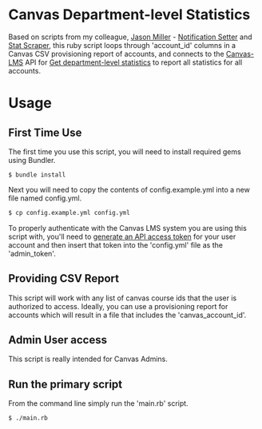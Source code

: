 # Canvas Department-level Statistics

Based on scripts from my colleague, [Jason Miller](https://github.com/redconfetti) - [Notification Setter](https://github.com/redconfetti/notification_setter) and [Stat Scraper](https://github.com/redconfetti/stat_scraper), this ruby script loops through 'account_id' columns in a Canvas CSV provisioning report of accounts, and connects to the [Canvas-LMS](https://github.com/instructure/canvas-lms) API for [Get department-level statistics](https://canvas.instructure.com/doc/api/all_resources.html#method.analytics_api.department_participation) to report all statistics for all accounts.

# Usage

## First Time Use

The first time you use this script, you will need to install required gems using Bundler.

	$ bundle install

Next you will need to copy the contents of config.example.yml into a new file named config.yml.

```bash
$ cp config.example.yml config.yml
```

To properly authenticate with the
Canvas LMS system you are using this script with, you'll need to [generate an API access token](https://guides.instructure.com/m/4214/l/40399-how-do-i-obtain-an-api-access-token) for your user account and then insert that token into the 'config.yml' file as the 'admin_token'.

## Providing CSV Report

This script will work with any list of canvas course ids that the user is authorized to access.  Ideally, you can use a provisioning report for accounts which will result in a file that includes the 'canvas_account_id'.

## Admin User access

This script is really intended for Canvas Admins.

## Run the primary script

From the command line simply run the 'main.rb' script.

	$ ./main.rb
